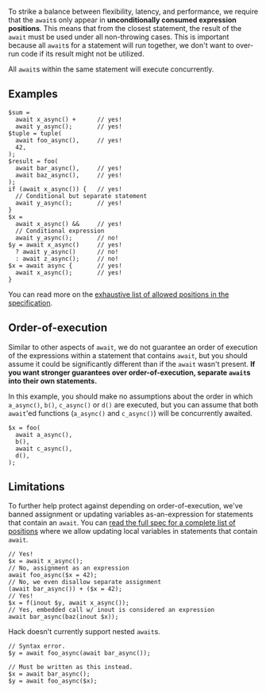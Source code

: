 To strike a balance between flexibility, latency, and performance, we require that the `await`s only appear in **unconditionally consumed expression positions**. This means that from the closest statement, the result of the `await` must be used under all non-throwing cases. This is important because all `await`s for a statement will run together, we don't want to over-run code if its result might not be utilized.

All `await`s within the same statement will execute concurrently.

## Examples

```
$sum =
  await x_async() +      // yes!
  await y_async();       // yes!
$tuple = tuple(
  await foo_async(),     // yes!
  42,
);
$result = foo(
  await bar_async(),     // yes!
  await baz_async(),     // yes!
);
if (await x_async()) {   // yes!
  // Conditional but separate statement
  await y_async();       // yes!
}
$x =
  await x_async() &&     // yes!
  // Conditional expression
  await y_async();       // no!
$y = await x_async()     // yes!
  ? await y_async()      // no!
  : await z_async();     // no!
$x = await async {       // yes!
  await x_async();       // yes!
}
```

You can read more on the [exhaustive list of allowed positions in the specification](await-as-an-expression-spec.md).


## Order-of-execution

Similar to other aspects of `await`, we do not guarantee an order of execution of the expressions within a statement that contains `await`, but you should assume it could be significantly different than if the `await` wasn't present. **If you want stronger guarantees over order-of-execution, separate `await`s into their own statements.**

In this example, you should make no assumptions about the order in which `a_async()`, `b()`, `c_async()` or `d()` are executed, but you can assume that both `await`'ed functions (`a_async()` and `c_async()`) will be concurrently awaited.

```
$x = foo(
  await a_async(),
  b(),
  await c_async(),
  d(),
);
```

## Limitations

To further help protect against depending on order-of-execution, we've
banned assignment or updating variables as-an-expression for
statements that contain an `await`. You can [read the full spec for a
complete list of
positions](../expressions-and-operators/banning-lval-as-an-expression.md)
where we allow updating local variables in statements that contain `await`.

```
// Yes!
$x = await x_async();
// No, assignment as an expression
await foo_async($x = 42);
// No, we even disallow separate assignment
(await bar_async()) + ($x = 42);
// Yes!
$x = f(inout $y, await x_async());
// Yes, embedded call w/ inout is considered an expression
await bar_async(baz(inout $x));
```

Hack doesn't currently support nested `await`s.

```
// Syntax error.
$y = await foo_async(await bar_async());

// Must be written as this instead.
$x = await bar_async();
$y = await foo_async($x);
```
